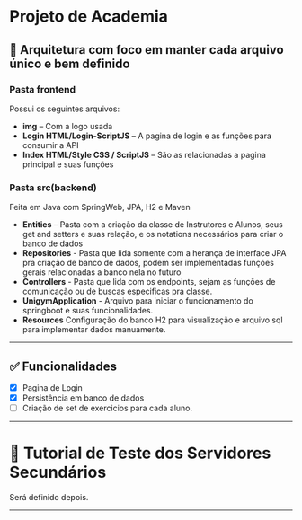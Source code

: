 # Projeto de Academia

## 📌 Arquitetura com foco em manter cada arquivo único e bem definido

### Pasta frontend
 Possui os seguintes arquivos:
 
- **img** – Com a logo usada
- **Login HTML/Login-ScriptJS** – A pagina de login e as funções para consumir a API
- **Index HTML/Style CSS / ScriptJS** –  São as relacionadas a pagina principal e suas funções
  
### Pasta src(backend)

 Feita em Java com SpringWeb, JPA, H2 e Maven

- **Entities** – Pasta com a criação da classe de Instrutores e Alunos, seus get and setters e suas relação, e os notations necessários para criar o banco de dados
- **Repositories** - Pasta que lida somente com a herança de interface JPA pra criação de banco de dados, podem ser implementadas funções gerais relacionadas a banco nela no futuro
- **Controllers** - Pasta que lida com os endpoints, sejam as funções de comunicação ou de buscas especificas pra classe.
-  **UnigymApplication** - Arquivo para iniciar o funcionamento do springboot e suas funcionalidades.
-  **Resources** Configuração do banco H2 para visualização e arquivo sql para implementar dados manuamente.

---

## ✅ Funcionalidades

- [x] Pagina de Login 
- [x] Persistência em banco de dados 
- [ ] Criação de set de exercicios para cada aluno.

---
# 🧪 Tutorial de Teste dos Servidores Secundários

Será definido depois.

---
